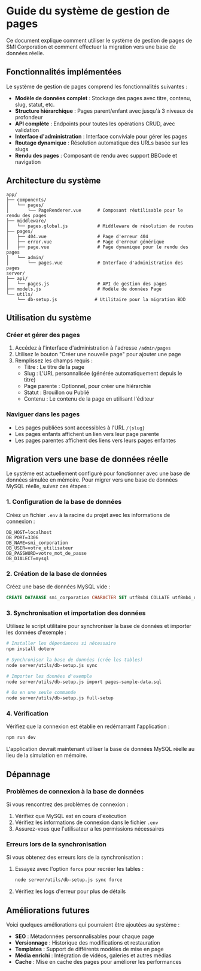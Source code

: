 # Guide du système de gestion de pages

Ce document explique comment utiliser le système de gestion de pages de SMI Corporation et comment effectuer la migration vers une base de données réelle.

## Fonctionnalités implémentées

Le système de gestion de pages comprend les fonctionnalités suivantes :

- **Modèle de données complet** : Stockage des pages avec titre, contenu, slug, statut, etc.
- **Structure hiérarchique** : Pages parent/enfant avec jusqu'à 3 niveaux de profondeur
- **API complète** : Endpoints pour toutes les opérations CRUD, avec validation
- **Interface d'administration** : Interface conviviale pour gérer les pages
- **Routage dynamique** : Résolution automatique des URLs basée sur les slugs
- **Rendu des pages** : Composant de rendu avec support BBCode et navigation

## Architecture du système

```
app/
├── components/
│   └── pages/
│       └── PageRenderer.vue      # Composant réutilisable pour le rendu des pages
├── middleware/
│   └── pages.global.js           # Middleware de résolution de routes
├── pages/
│   ├── 404.vue                   # Page d'erreur 404
│   ├── error.vue                 # Page d'erreur générique
│   ├── page.vue                  # Page dynamique pour le rendu des pages
│   └── admin/
│       └── pages.vue             # Interface d'administration des pages
server/
├── api/
│   └── pages.js                  # API de gestion des pages
├── models.js                     # Modèle de données Page
└── utils/
    └── db-setup.js              # Utilitaire pour la migration BDD
```

## Utilisation du système

### Créer et gérer des pages

1. Accédez à l'interface d'administration à l'adresse `/admin/pages`
2. Utilisez le bouton "Créer une nouvelle page" pour ajouter une page
3. Remplissez les champs requis :
   - Titre : Le titre de la page
   - Slug : L'URL personnalisée (générée automatiquement depuis le titre)
   - Page parente : Optionnel, pour créer une hiérarchie
   - Statut : Brouillon ou Publié
   - Contenu : Le contenu de la page en utilisant l'éditeur

### Naviguer dans les pages

- Les pages publiées sont accessibles à l'URL `/{slug}`
- Les pages enfants affichent un lien vers leur page parente
- Les pages parentes affichent des liens vers leurs pages enfantes

## Migration vers une base de données réelle

Le système est actuellement configuré pour fonctionner avec une base de données simulée en mémoire. Pour migrer vers une base de données MySQL réelle, suivez ces étapes :

### 1. Configuration de la base de données

Créez un fichier `.env` à la racine du projet avec les informations de connexion :

```
DB_HOST=localhost
DB_PORT=3306
DB_NAME=smi_corporation
DB_USER=votre_utilisateur
DB_PASSWORD=votre_mot_de_passe
DB_DIALECT=mysql
```

### 2. Création de la base de données

Créez une base de données MySQL vide :

```sql
CREATE DATABASE smi_corporation CHARACTER SET utf8mb4 COLLATE utf8mb4_unicode_ci;
```

### 3. Synchronisation et importation des données

Utilisez le script utilitaire pour synchroniser la base de données et importer les données d'exemple :

```bash
# Installer les dépendances si nécessaire
npm install dotenv

# Synchroniser la base de données (crée les tables)
node server/utils/db-setup.js sync

# Importer les données d'exemple
node server/utils/db-setup.js import pages-sample-data.sql

# Ou en une seule commande
node server/utils/db-setup.js full-setup
```

### 4. Vérification

Vérifiez que la connexion est établie en redémarrant l'application :

```bash
npm run dev
```

L'application devrait maintenant utiliser la base de données MySQL réelle au lieu de la simulation en mémoire.

## Dépannage

### Problèmes de connexion à la base de données

Si vous rencontrez des problèmes de connexion :

1. Vérifiez que MySQL est en cours d'exécution
2. Vérifiez les informations de connexion dans le fichier `.env`
3. Assurez-vous que l'utilisateur a les permissions nécessaires

### Erreurs lors de la synchronisation

Si vous obtenez des erreurs lors de la synchronisation :

1. Essayez avec l'option `force` pour recréer les tables :
   ```bash
   node server/utils/db-setup.js sync force
   ```
2. Vérifiez les logs d'erreur pour plus de détails

## Améliorations futures

Voici quelques améliorations qui pourraient être ajoutées au système :

- **SEO** : Métadonnées personnalisables pour chaque page
- **Versionnage** : Historique des modifications et restauration
- **Templates** : Support de différents modèles de mise en page
- **Média enrichi** : Intégration de vidéos, galeries et autres médias
- **Cache** : Mise en cache des pages pour améliorer les performances